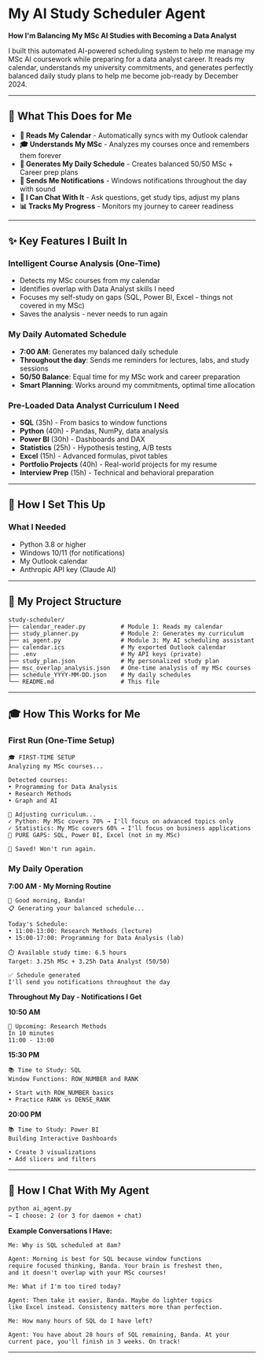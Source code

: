 # My AI Study Scheduler Agent

**How I'm Balancing My MSc AI Studies with Becoming a Data Analyst**

I built this automated AI-powered scheduling system to help me manage my MSc AI coursework while preparing for a data analyst career. It reads my calendar, understands my university commitments, and generates perfectly balanced daily study plans to help me become job-ready by December 2024.

---

## 🎯 What This Does for Me

- **📅 Reads My Calendar** - Automatically syncs with my Outlook calendar
- **🎓 Understands My MSc** - Analyzes my courses once and remembers them forever
- **🤖 Generates My Daily Schedule** - Creates balanced 50/50 MSc + Career prep plans
- **🔔 Sends Me Notifications** - Windows notifications throughout the day with sound
- **💬 I Can Chat With It** - Ask questions, get study tips, adjust my plans
- **📊 Tracks My Progress** - Monitors my journey to career readiness

---

## ✨ Key Features I Built In

### Intelligent Course Analysis (One-Time)
- Detects my MSc courses from my calendar
- Identifies overlap with Data Analyst skills I need
- Focuses my self-study on gaps (SQL, Power BI, Excel - things not covered in my MSc)
- Saves the analysis - never needs to run again

### My Daily Automated Schedule
- **7:00 AM**: Generates my balanced daily schedule
- **Throughout the day**: Sends me reminders for lectures, labs, and study sessions
- **50/50 Balance**: Equal time for my MSc work and career preparation
- **Smart Planning**: Works around my commitments, optimal time allocation

### Pre-Loaded Data Analyst Curriculum I Need
- **SQL** (35h) - From basics to window functions
- **Python** (40h) - Pandas, NumPy, data analysis
- **Power BI** (30h) - Dashboards and DAX
- **Statistics** (25h) - Hypothesis testing, A/B tests
- **Excel** (15h) - Advanced formulas, pivot tables
- **Portfolio Projects** (40h) - Real-world projects for my resume
- **Interview Prep** (15h) - Technical and behavioral preparation

---

## 🚀 How I Set This Up

### What I Needed
- Python 3.8 or higher
- Windows 10/11 (for notifications)
- My Outlook calendar
- Anthropic API key (Claude AI)



---

## 📁 My Project Structure

```
study-scheduler/
├── calendar_reader.py          # Module 1: Reads my calendar
├── study_planner.py            # Module 2: Generates my curriculum
├── ai_agent.py                 # Module 3: My AI scheduling assistant
├── calendar.ics                # My exported Outlook calendar
├── .env                        # My API keys (private)
├── study_plan.json             # My personalized study plan
├── msc_overlap_analysis.json   # One-time analysis of my MSc courses
├── schedule_YYYY-MM-DD.json    # My daily schedules
└── README.md                   # This file
```

---

## 🎓 How This Works for Me

### First Run (One-Time Setup)
```
🎓 FIRST-TIME SETUP
Analyzing my MSc courses...

Detected courses:
• Programming for Data Analysis
• Research Methods
• Graph and AI

🔄 Adjusting curriculum...
✓ Python: My MSc covers 70% → I'll focus on advanced topics only
✓ Statistics: My MSc covers 60% → I'll focus on business applications
🎯 PURE GAPS: SQL, Power BI, Excel (not in my MSc)

💾 Saved! Won't run again.
```

### My Daily Operation

**7:00 AM - My Morning Routine**
```
🌅 Good morning, Banda!
📋 Generating your balanced schedule...

Today's Schedule:
• 11:00-13:00: Research Methods (lecture)
• 15:00-17:00: Programming for Data Analysis (lab)

⏱️ Available study time: 6.5 hours
Target: 3.25h MSc + 3.25h Data Analyst (50/50)

✅ Schedule generated
I'll send you notifications throughout the day
```

**Throughout My Day - Notifications I Get**

**10:50 AM**
```
📅 Upcoming: Research Methods
In 10 minutes
11:00 - 13:00
```

**15:30 PM**
```
📚 Time to Study: SQL
Window Functions: ROW_NUMBER and RANK

• Start with ROW_NUMBER basics
• Practice RANK vs DENSE_RANK
```

**20:00 PM**
```
📚 Time to Study: Power BI
Building Interactive Dashboards

• Create 3 visualizations
• Add slicers and filters
```

---

## 💬 How I Chat With My Agent

```bash
python ai_agent.py
→ I choose: 2 (or 3 for daemon + chat)
```

**Example Conversations I Have:**

```
Me: Why is SQL scheduled at 8am?

Agent: Morning is best for SQL because window functions 
require focused thinking, Banda. Your brain is freshest then, 
and it doesn't overlap with your MSc courses!

Me: What if I'm too tired today?

Agent: Then take it easier, Banda. Maybe do lighter topics 
like Excel instead. Consistency matters more than perfection.

Me: How many hours of SQL do I have left?

Agent: You have about 28 hours of SQL remaining, Banda. At your 
current pace, you'll finish in 3 weeks. On track!
```

---

